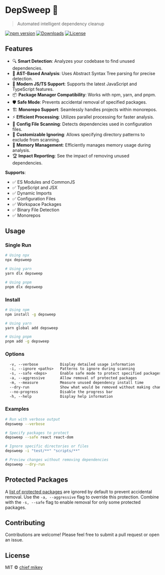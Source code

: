 # DepSweep 🧹

> Automated intelligent dependency cleanup

[![npm version](https://img.shields.io/npm/v/depsweep.svg)](https://www.npmjs.com/package/depsweep)
[![Downloads](https://img.shields.io/npm/dm/depsweep.svg)](https://www.npmjs.com/package/depsweep)
[![License](https://img.shields.io/npm/l/depsweep.svg)](https://github.com/chiefmikey/depsweep/blob/main/LICENSE)

## Features

- 🔍 **Smart Detection**: Analyzes your codebase to find unused dependencies.
- 🎯 **AST-Based Analysis**: Uses Abstract Syntax Tree parsing for precise
  detection.
- 🚀 **Modern JS/TS Support**: Supports the latest JavaScript and TypeScript
  features.
- 📦 **Package Manager Compatibility**: Works with npm, yarn, and pnpm.
- 🛡️ **Safe Mode**: Prevents accidental removal of specified packages.
- 🏗️ **Monorepo Support**: Seamlessly handles projects within monorepos.
- ⚡ **Efficient Processing**: Utilizes parallel processing for faster analysis.
- 🧩 **Config File Scanning**: Detects dependencies used in configuration files.
- 🔧 **Customizable Ignoring**: Allows specifying directory patterns to exclude
  from scanning.
- 🧠 **Memory Management**: Efficiently manages memory usage during analysis.
- 🏆 **Impact Reporting**: See the impact of removing unused dependencies.

**Supports**:

- ✅ ES Modules and CommonJS
- ✅ TypeScript and JSX
- ✅ Dynamic Imports
- ✅ Configuration Files
- ✅ Workspace Packages
- ✅ Binary File Detection
- ✅ Monorepos

## Usage

### Single Run

```bash
# Using npx
npx depsweep

# Using yarn
yarn dlx depsweep

# Using pnpm
pnpm dlx depsweep
```

### Install

```bash
# Using npm
npm install -g depsweep

# Using yarn
yarn global add depsweep

# Using pnpm
pnpm add -g depsweep
```

### Options

```txt
  -v, --verbose          Display detailed usage information
  -i, --ignore <paths>   Patterns to ignore during scanning
  -s, --safe <deps>      Enable safe mode to protect specified packages
  -a, --aggressive       Allow removal of protected packages
  -m, --measure          Measure unused dependency install time
  --dry-run              Show what would be removed without making changes
  --no-progress          Disable the progress bar
  -h, --help             Display help information
```

### Examples

```bash
# Run with verbose output
depsweep --verbose

# Specify packages to protect
depsweep --safe react react-dom

# Ignore specific directories or files
depsweep -i "test/**" "scripts/**"

# Preview changes without removing dependencies
depsweep --dry-run
```

## Protected Packages

A [list of protected packages](src/index.ts#L33) are ignored by default to
prevent accidental removal. Use the `-a, --aggressive` flag to override this
protection. Combine with the `-s, --safe` flag to enable removal for only some
protected packages.

## Contributing

Contributions are welcome! Please feel free to submit a pull request or open an
issue.

## License

MIT © [chief mikey](https://github.com/chiefmikey)
